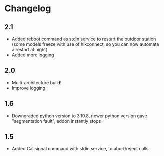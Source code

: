 # Changelog
## 2.1

- Added reboot command as stdin service to restart the outdoor station (some models freeze with use of hikconnect, so you can now automate a restart at night)
- Added more logging

## 2.0

- Multi-architecture build! 
- Improve logging

## 1.6

- Downgraded python version to 3.10.8, newer python version gave "segmentation fault", addon instantly stops

## 1.5

- Added Callsignal command with stdin service, to abort/reject calls
